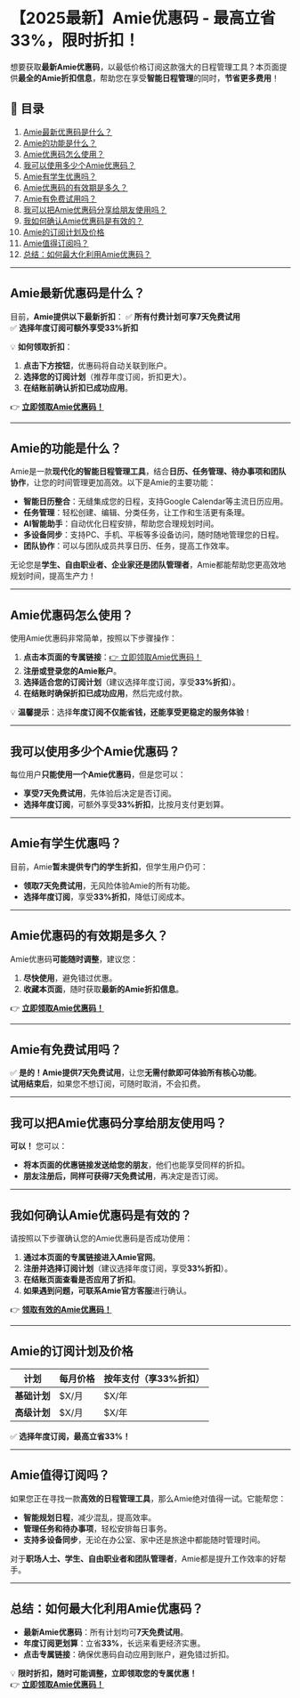 # 【2025最新】Amie优惠码 - 最高立省33%，限时折扣！

想要获取**最新Amie优惠码**，以最低价格订阅这款强大的日程管理工具？本页面提供**最全的Amie折扣信息**，帮助您在享受**智能日程管理**的同时，**节省更多费用**！

## 📌 目录
1. [Amie最新优惠码是什么？](#amie最新优惠码是什么)
2. [Amie的功能是什么？](#amie的功能是什么)
3. [Amie优惠码怎么使用？](#amie优惠码怎么使用)
4. [我可以使用多少个Amie优惠码？](#我可以使用多少个amie优惠码)
5. [Amie有学生优惠吗？](#amie有学生优惠吗)
6. [Amie优惠码的有效期是多久？](#amie优惠码的有效期是多久)
7. [Amie有免费试用吗？](#amie有免费试用吗)
8. [我可以把Amie优惠码分享给朋友使用吗？](#我可以把amie优惠码分享给朋友使用吗)
9. [我如何确认Amie优惠码是有效的？](#我如何确认amie优惠码是有效的)
10. [Amie的订阅计划及价格](#amie的订阅计划及价格)
11. [Amie值得订阅吗？](#amie值得订阅吗)
12. [总结：如何最大化利用Amie优惠码？](#总结如何最大化利用amie优惠码)

---

## Amie最新优惠码是什么？
目前，**Amie提供以下最新折扣**：
✅ **所有付费计划可享7天免费试用**  
✅ **选择年度订阅可额外享受33%折扣**  

💡 **如何领取折扣**：
1. **点击下方按钮**，优惠码将自动关联到账户。  
2. **选择您的订阅计划**（推荐年度订阅，折扣更大）。  
3. **在结账前确认折扣已成功应用**。

👉 **[立即领取Amie优惠码！](https://bit.ly/4li0m30)**

---

## Amie的功能是什么？
Amie是一款**现代化的智能日程管理工具**，结合**日历、任务管理、待办事项和团队协作**，让您的时间管理更加高效。以下是Amie的主要功能：
- **智能日历整合**：无缝集成您的日程，支持Google Calendar等主流日历应用。
- **任务管理**：轻松创建、编辑、分类任务，让工作和生活更有条理。
- **AI智能助手**：自动优化日程安排，帮助您合理规划时间。
- **多设备同步**：支持PC、手机、平板等多设备访问，随时随地管理您的日程。
- **团队协作**：可以与团队成员共享日历、任务，提高工作效率。

无论您是**学生、自由职业者、企业家还是团队管理者**，Amie都能帮助您更高效地规划时间，提高生产力！

---

## Amie优惠码怎么使用？
使用Amie优惠码非常简单，按照以下步骤操作：
1. **点击本页面的专属链接**：[👉 立即领取Amie优惠码！](https://bit.ly/4li0m30)  
2. **注册或登录您的Amie账户**。  
3. **选择适合您的订阅计划**（建议选择年度订阅，享受**33%折扣**）。  
4. **在结账时确保折扣已成功应用**，然后完成付款。

💡 **温馨提示**：选择**年度订阅不仅能省钱，还能享受更稳定的服务体验**！

---

## 我可以使用多少个Amie优惠码？
每位用户**只能使用一个Amie优惠码**，但是您可以：
- **享受7天免费试用**，先体验后决定是否订阅。
- **选择年度订阅**，可额外享受**33%折扣**，比按月支付更划算。

---

## Amie有学生优惠吗？
目前，Amie**暂未提供专门的学生折扣**，但学生用户仍可：
- **领取7天免费试用**，无风险体验Amie的所有功能。
- **选择年度订阅**，享受**33%折扣**，降低订阅成本。

---

## Amie优惠码的有效期是多久？
Amie优惠码**可能随时调整**，建议您：
1. **尽快使用**，避免错过优惠。
2. **收藏本页面**，随时获取**最新的Amie折扣信息**。

👉 **[立即领取Amie优惠码！](https://bit.ly/4li0m30)**

---

## Amie有免费试用吗？
✅ **是的！Amie提供7天免费试用**，让您**无需付款即可体验所有核心功能**。  
**试用结束后**，如果您不想订阅，可随时取消，不会扣费。

---

## 我可以把Amie优惠码分享给朋友使用吗？
**可以！** 您可以：
- **将本页面的优惠链接发送给您的朋友**，他们也能享受同样的折扣。
- **朋友注册后，同样可获得7天免费试用**，再决定是否订阅。

---

## 我如何确认Amie优惠码是有效的？
请按照以下步骤确认您的Amie优惠码是否成功使用：
1. **通过本页面的专属链接进入Amie官网**。
2. **注册并选择订阅计划**（建议选择年度订阅，享受**33%折扣**）。
3. **在结账页面查看是否应用了折扣**。
4. **如果遇到问题，可联系Amie官方客服**进行确认。

👉 **[领取有效的Amie优惠码！](https://bit.ly/4li0m30)**

---

## Amie的订阅计划及价格
| 计划 | 每月价格 | 按年支付（享33%折扣） |
|------|---------|----------------|
| **基础计划** | $X/月 | $X/年 |
| **高级计划** | $X/月 | $X/年 |

✅ **选择年度订阅，最高立省33%！**

---

## Amie值得订阅吗？
如果您正在寻找一款**高效的日程管理工具**，那么Amie绝对值得一试。它能帮您：
- **智能规划日程**，减少混乱，提高效率。
- **管理任务和待办事项**，轻松安排每日事务。
- **支持多设备同步**，无论在办公室、家中还是旅途中都能随时管理时间。

对于**职场人士、学生、自由职业者和团队管理者**，Amie都是提升工作效率的好帮手。

---

## 总结：如何最大化利用Amie优惠码？
- **最新Amie优惠码**：所有计划均可**7天免费试用**。
- **年度订阅更划算**：立省**33%**，长远来看更经济实惠。
- **点击专属链接**：确保优惠码自动应用到账户，避免错过折扣。

💡 **限时折扣，随时可能调整，立即领取您的专属优惠！**  
👉 **[立即领取Amie优惠码！](https://bit.ly/4li0m30)**
